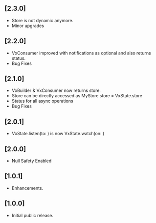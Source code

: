 ## [2.3.0]

- Store is not dynamic anymore.
- Minor upgrades

## [2.2.0]

- VxConsumer improved with notifications as optional and also returns status.
- Bug Fixes

## [2.1.0]

- VxBuilder & VxConsumer now returns store.
- Store can be directly accessed as MyStore store = VxState.store
- Status for all async operations
- Bug Fixes

## [2.0.1]

- VxState.listen(to: ) is now VxState.watch(on: )

## [2.0.0]

- Null Safety Enabled

## [1.0.1]

- Enhancements.

## [1.0.0]

- Initial public release.
